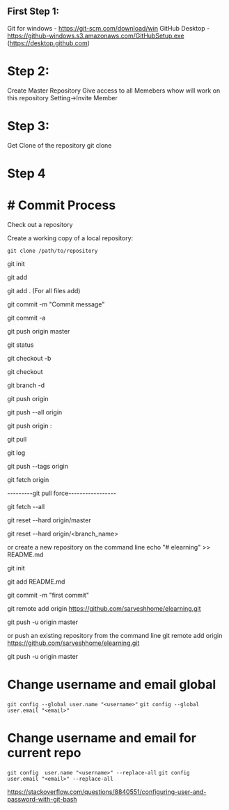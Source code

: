 ## First Step 1:

Git for windows - https://git-scm.com/download/win
GitHub Desktop - https://github-windows.s3.amazonaws.com/GitHubSetup.exe (https://desktop.github.com)

# Step 2:

Create Master Repository
Give access to all Memebers whow will work on this repository
  Setting->Invite Member

# Step 3:

Get Clone of the repository
 git clone <URL>
  
# Step 4

# # Commit Process


Check out a repository

Create a working copy of a local repository:

`git clone /path/to/repository`

git init

git add <filename>

git add . (For all files add)

git commit -m "Commit message"

git commit -a

git push origin master

git status

git checkout -b <branchname>

git checkout <branchname>

git branch -d <branchname>

git push origin <branchname>

git push --all origin

git push origin :<branchname>

git pull

git log

git push --tags origin

git fetch origin

---------git pull force-----------------

git fetch --all

git reset --hard origin/master

git reset --hard origin/<branch_name>

or create a new repository on the command line
echo "# elearning" >> README.md

git init

git add README.md

git commit -m "first commit"

git remote add origin https://github.com/sarveshhome/elearning.git

git push -u origin master

or push an existing repository from the command line
git remote add origin https://github.com/sarveshhome/elearning.git

git push -u origin master



# Change username and email global

`git config --global user.name "<username>"`
`git config --global user.email "<email>"`

# Change username and email for current repo

`git config  user.name "<username>" --replace-all`
`git config  user.email "<email>" --replace-all`

https://stackoverflow.com/questions/8840551/configuring-user-and-password-with-git-bash


